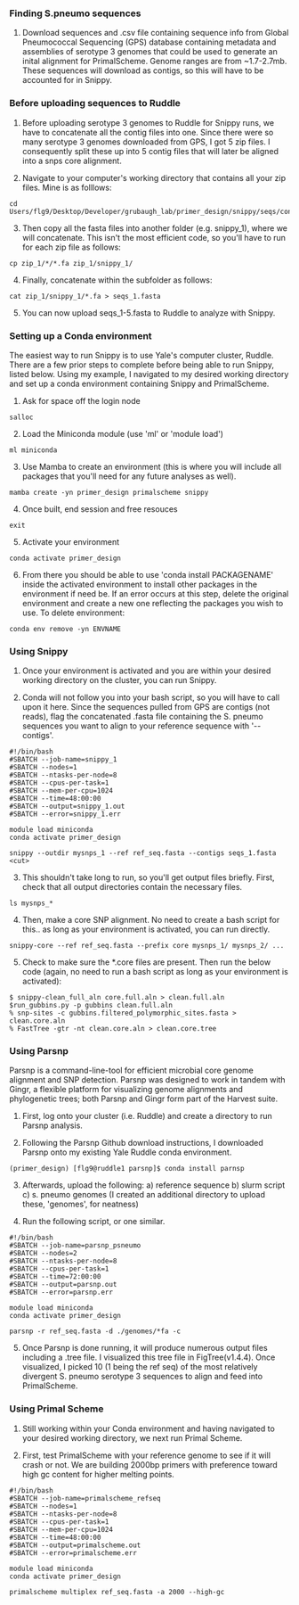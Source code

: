 ### Finding S.pneumo sequences 

1. Download sequences and .csv file containing sequence info from Global Pneumococcal Sequencing (GPS) database containing metadata and assemblies of serotype 3 genomes that could be used to generate an inital alignment for PrimalScheme. Genome ranges are from ~1.7-2.7mb. These sequences will download as contigs, so this will have to be accounted for in Snippy. 

### Before uploading sequences to Ruddle 

1. Before uploading serotype 3 genomes to Ruddle for Snippy runs, we have to concatenate all the contig files into one. Since there were so many serotype 3 genomes downloaded from GPS, I got 5 zip files. I consequently split these up into 5 contig files that will later be aligned into a snps core alignment. 

2. Navigate to your computer's working directory that contains all your zip files. Mine is as folllows:  

```
cd Users/flg9/Desktop/Developer/grubaugh_lab/primer_design/snippy/seqs/contigs
```
3. Then copy all the fasta files into another folder (e.g. snippy_1), where we will concatenate. This isn't the most efficient code, so you'll have to run for each zip file as follows: 

```
cp zip_1/*/*.fa zip_1/snippy_1/
```

4. Finally, concatenate within the subfolder as follows: 

```
cat zip_1/snippy_1/*.fa > seqs_1.fasta
```

5. You can now upload seqs_1-5.fasta to Ruddle to analyze with Snippy. 


### Setting up a Conda environment

The easiest way to run Snippy is to use Yale's computer cluster, Ruddle. There are a few prior steps to complete before being able to run Snippy, listed below. Using my example, I navigated to my desired working directory and set up a conda environment containing Snippy and PrimalScheme. 

1. Ask for space off the login node 

```
salloc
```

2. Load the Miniconda module (use 'ml' or 'module load')

```
ml miniconda
```

3. Use Mamba to create an environment (this is where you will include all packages that you'll need for any future analyses as well). 

```
mamba create -yn primer_design primalscheme snippy
```

4. Once built, end session and free resouces 

```
exit
```

5. Activate your environment

```
conda activate primer_design
```

6. From there you should be able to use 'conda install PACKAGENAME' inside the activated environment to install other packages in the environment if need be. If an error occurs at this step, delete the original environment and create a new one reflecting the packages you wish to use. To delete environment:

```
conda env remove -yn ENVNAME
```

### Using Snippy

1. Once your environment is activated and you are within your desired working directory on the cluster, you can run Snippy. 

2. Conda will not follow you into your bash script, so you will have to call upon it here. Since the sequences pulled from GPS are contigs (not reads), flag the concatenated .fasta file containing the S. pneumo sequences you want to align to your reference sequence with '--contigs'.

```
#!/bin/bash
#SBATCH --job-name=snippy_1
#SBATCH --nodes=1
#SBATCH --ntasks-per-node=8
#SBATCH --cpus-per-task=1
#SBATCH --mem-per-cpu=1024
#SBATCH --time=48:00:00
#SBATCH --output=snippy_1.out
#SBATCH --error=snippy_1.err

module load miniconda
conda activate primer_design

snippy --outdir mysnps_1 --ref ref_seq.fasta --contigs seqs_1.fasta  
<cut>
```

3. This shouldn't take long to run, so you'll get output files briefly. First, check that all output directories contain the necessary files.

```
ls mysnps_*
```

4. Then, make a core SNP alignment. No need to create a bash script for this.. as long as your environment is activated, you can run directly. 

```
snippy-core --ref ref_seq.fasta --prefix core mysnps_1/ mysnps_2/ ...
```

5. Check to make sure the *.core files are present. Then run the below code (again, no need to run a bash script as long as your environment is activated): 

```
$ snippy-clean_full_aln core.full.aln > clean.full.aln
$run_gubbins.py -p gubbins clean.full.aln
% snp-sites -c gubbins.filtered_polymorphic_sites.fasta > clean.core.aln
% FastTree -gtr -nt clean.core.aln > clean.core.tree
```

### Using Parsnp

Parsnp is a command-line-tool for efficient microbial core genome alignment and SNP detection. Parsnp was designed to work in tandem with Gingr, a flexible platform for visualizing genome alignments and phylogenetic trees; both Parsnp and Gingr form part of the Harvest suite. 

1. First, log onto your cluster (i.e. Ruddle) and create a directory to run Parsnp analysis. 

2. Following the Parsnp Github download instructions, I downloaded Parsnp onto my existing Yale Ruddle conda environment. 

```
(primer_design) [flg9@ruddle1 parsnp]$ conda install parnsp
```

3. Afterwards, upload the following:
a) reference sequence
b) slurm script 
c) s. pneumo genomes (I created an additional directory to upload these, 'genomes', for neatness)

4. Run the following script, or one similar. 

```
#!/bin/bash
#SBATCH --job-name=parsnp_psneumo
#SBATCH --nodes=2
#SBATCH --ntasks-per-node=8
#SBATCH --cpus-per-task=1
#SBATCH --time=72:00:00
#SBATCH --output=parsnp.out
#SBATCH --error=parsnp.err

module load miniconda
conda activate primer_design

parsnp -r ref_seq.fasta -d ./genomes/*fa -c
```

5. Once Parsnp is done running, it will produce numerous output files including a .tree file. I visualized this tree file in FigTree(v1.4.4). Once visualized, I picked 10 (1 being the ref seq) of the most relatively divergent S. pneumo serotype 3 sequences to align and feed into PrimalScheme. 

### Using Primal Scheme

1. Still working within your Conda environment and having navigated to your desired working directory, we next run Primal Scheme. 


2. First, test PrimalScheme with your reference genome to see if it will crash or not. We are building 2000bp primers with preference toward high gc content for higher melting points. 

```
#!/bin/bash
#SBATCH --job-name=primalscheme_refseq
#SBATCH --nodes=1
#SBATCH --ntasks-per-node=8
#SBATCH --cpus-per-task=1
#SBATCH --mem-per-cpu=1024
#SBATCH --time=48:00:00
#SBATCH --output=primalscheme.out
#SBATCH --error=primalscheme.err

module load miniconda
conda activate primer_design

primalscheme multiplex ref_seq.fasta -a 2000 --high-gc
```
